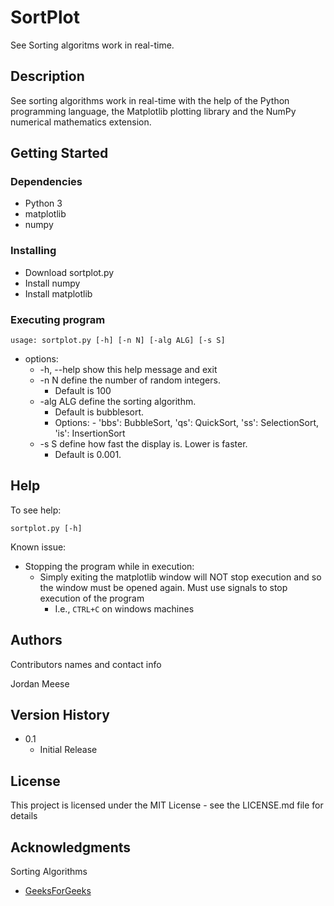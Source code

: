 # SortPlot

See Sorting algoritms work in real-time.

## Description

See sorting algorithms work in real-time with the help of the Python programming language, the Matplotlib plotting library and the NumPy numerical mathematics extension.

## Getting Started

### Dependencies

-   Python 3
-   matplotlib
-   numpy

### Installing

-   Download sortplot.py
-   Install numpy
-   Install matplotlib

### Executing program

```
usage: sortplot.py [-h] [-n N] [-alg ALG] [-s S]
```

-   options:
    -   -h, --help show this help message and exit
    -   -n N define the number of random integers.
        -   Default is 100
    -   -alg ALG define the sorting algorithm.
        -   Default is bubblesort.
        -   Options: - 'bbs': BubbleSort, 'qs': QuickSort, 'ss': SelectionSort, 'is': InsertionSort
    -   -s S define how fast the display is. Lower is faster.
        -   Default is 0.001.

## Help

To see help:

```
sortplot.py [-h]
```

Known issue:

-   Stopping the program while in execution:
    -   Simply exiting the matplotlib window will NOT stop execution and so the window must be opened again. Must use signals to stop execution of the program
        -   I.e., `CTRL+C` on windows machines

## Authors

Contributors names and contact info

Jordan Meese

## Version History

-   0.1
    -   Initial Release

## License

This project is licensed under the MIT License - see the LICENSE.md file for details

## Acknowledgments

Sorting Algorithms

-   [GeeksForGeeks](https://www.geeksforgeeks.org/sorting-algorithms/)
